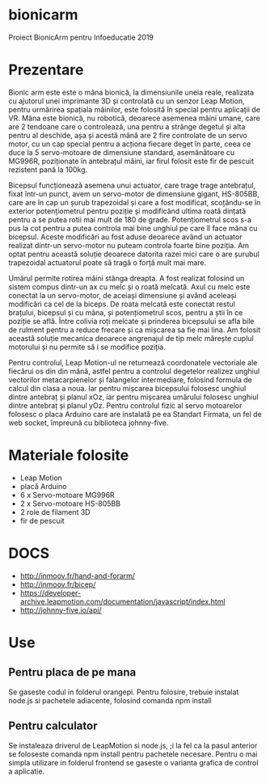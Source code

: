 # bionicarm
Proiect BionicArm pentru Infoeducatie 2019
# Prezentare
Bionic arm este este o mâna bionică, la dimensiunile uneia reale, realizata cu ajutorul unei imprimante 3D și controlată cu un senzor Leap Motion, pentru urmărirea spațiala mâinilor, este folosită în special pentru aplicații de VR. Mâna este bionică, nu robotică, deoarece asemenea mâini umane, care are 2 tendoane care o controlează, una pentru a strânge degetul și alta pentru al deschide, așa și acestă mână are 2 fire controlate de un servo motor, cu un cap special pentru a acționa fiecare deget în parte, ceea ce duce la 5 servo-motoare de dimensiune standard, asemănătoare cu MG996R, poziționate în antebrațul mâini, iar firul folosit este fir de pescuit rezistent pană la 100kg.  

Bicepsul funcționează asemena unui actuator, care trage trage antebrațul, fixat într-un punct, avem un servo-motor de dimensiune gigant, HS-805BB, care are în cap un șurub trapezoidal și care a fost modificat, scoțându-se în exterior potențiometrul pentru poziție și modificând ultima roată dințată pentru a se putea rotii mai mult de 180 de grade. Potențiometrul scos s-a pus la cot pentru a putea controla mai bine unghiul pe care îl face mâna cu bicepsul. Aceste modificări au fost aduse deoarece având un actuator realizat dintr-un servo-motor nu puteam controla foarte bine poziția. Am optat pentru această soluție deoarece datorita razei mici care o are șurubul trapezoidal actuatorul poate să tragă o forță mult mai mare.  

Umărul permite rotirea mâini stânga dreapta. A fost realizat folosind un sistem compus dintr-un ax cu melc și o roată melcată. Axul cu melc este conectat la un servo-motor, de aceiași dimensiune și având aceleași modificări ca cel de la biceps. De roata melcată este conectat restul brațului, bicepsul și cu mâna, și potențiometrul scos, pentru a știi în ce poziție se află. Între colivia roți melcate și prinderea bicepsului se afla bile de rulment pentru a reduce frecare și ca mișcarea sa fie mai lina. Am folosit această soluție mecanica deoarece angrenajul de tip melc mărește cuplul motorului și nu permite să i se modifice poziția.  

Pentru controlul, Leap Motion-ul ne returnează coordonatele  vectoriale ale fiecărui os din din mână, astfel pentru a controlul degetelor realizez unghiul vectorilor metacarpienelor și falangelor intermediare, folosind formula de calcul din clasa a noua. Iar pentru mișcarea bicepsului folosesc unghiul dintre antebraț și planul xOz, iar pentru mișcarea umărului folosesc unghiul dintre antebraț și planul yOz. Pentru controlul fizic al servo motoarelor folosesc o placa Arduino care are instalată pe ea Standart Firmata, un fel de web socket, împreună cu biblioteca johnny-five.  

# Materiale folosite
* Leap Motion
* placă Arduino
* 6 x Servo-motoare MG996R
* 2 x Servo-motoare HS-805BB
* 2 role de filament 3D
* fir de pescuit

# DOCS
* http://inmoov.fr/hand-and-forarm/
* http://inmoov.fr/bicep/
* https://developer-archive.leapmotion.com/documentation/javascript/index.html
* http://johnny-five.io/api/

# Use
## Pentru placa de pe mana
Se gaseste codul in folderul orangepi. Pentru folosire, trebuie instalat node.js si pachetele adiacente, folosind comanda npm install
## Pentru calculator
Se instaleaza driverul de LeapMotion si node.js, ;i la fel ca la pasul anterior se foloseste comanda npm install pentru pachetele necesare. Pentru o mai simpla utilizare in folderul frontend se gaseste o varianta grafica de control a aplicatie.

